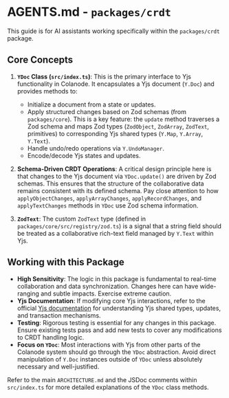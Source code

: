 # AGENTS.md - `packages/crdt`

This guide is for AI assistants working specifically within the `packages/crdt` package.

## Core Concepts

1.  **`YDoc` Class (`src/index.ts`)**: This is the primary interface to Yjs functionality in Colanode. It encapsulates a Yjs document (`Y.Doc`) and provides methods to:
    *   Initialize a document from a state or updates.
    *   Apply structured changes based on Zod schemas (from `packages/core`). This is a key feature: the `update` method traverses a Zod schema and maps Zod types (`ZodObject`, `ZodArray`, `ZodText`, primitives) to corresponding Yjs shared types (`Y.Map`, `Y.Array`, `Y.Text`).
    *   Handle undo/redo operations via `Y.UndoManager`.
    *   Encode/decode Yjs states and updates.

2.  **Schema-Driven CRDT Operations**: A critical design principle here is that changes to the Yjs document via `YDoc.update()` are driven by Zod schemas. This ensures that the structure of the collaborative data remains consistent with its defined schema. Pay close attention to how `applyObjectChanges`, `applyArrayChanges`, `applyRecordChanges`, and `applyTextChanges` methods in `YDoc` use Zod schema information.

3.  **`ZodText`**: The custom `ZodText` type (defined in `packages/core/src/registry/zod.ts`) is a signal that a string field should be treated as a collaborative rich-text field managed by `Y.Text` within Yjs.

## Working with this Package

*   **High Sensitivity**: The logic in this package is fundamental to real-time collaboration and data synchronization. Changes here can have wide-ranging and subtle impacts. Exercise extreme caution.
*   **Yjs Documentation**: If modifying core Yjs interactions, refer to the official [Yjs documentation](https://docs.yjs.dev/) for understanding Yjs shared types, updates, and transaction mechanisms.
*   **Testing**: Rigorous testing is essential for any changes in this package. Ensure existing tests pass and add new tests to cover any modifications to CRDT handling logic.
*   **Focus on `YDoc`**: Most interactions with Yjs from other parts of the Colanode system should go through the `YDoc` abstraction. Avoid direct manipulation of `Y.Doc` instances outside of `YDoc` unless absolutely necessary and well-justified.

Refer to the main `ARCHITECTURE.md` and the JSDoc comments within `src/index.ts` for more detailed explanations of the `YDoc` class methods.
